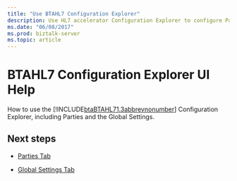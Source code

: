 ```yaml
---
title: "Use BTAHL7 Configuration Explorer"
description: Use HL7 accelerator Configuration Explorer to configure Parties, and use the Global Settings
ms.date: "06/08/2017"
ms.prod: biztalk-server
ms.topic: article
---
```

# BTAHL7 Configuration Explorer UI Help
How to use the [!INCLUDE[btaBTAHL71.3abbrevnonumber](../../includes/btabtahl71-3abbrevnonumber-md.md)] Configuration Explorer, including Parties and the Global Settings.
  
## Next steps
  
-   [Parties Tab](../../adapters-and-accelerators/accelerator-hl7/parties-tab.md)  
  
-   [Global Settings Tab](../../adapters-and-accelerators/accelerator-hl7/global-settings-tab.md)